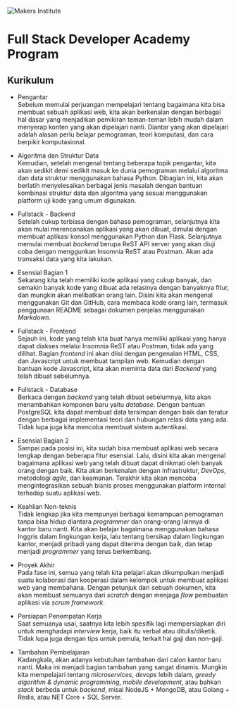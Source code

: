 ![Makers Institute](https://makersinstitute.id/static/images/logo-b.png)

# Full Stack Developer Academy Program


## Kurikulum

* Pengantar<br>
    Sebelum memulai perjuangan mempelajari tentang bagaimana kita bisa membuat sebuah aplikasi web, kita akan berkenalan dengan berbagai hal dasar yang menjadikan pemikiran teman-teman lebih mudah dalam menyerap konten yang akan dipelajari nanti. Diantar yang akan dipelajari adalah alasan perlu belajar pemograman, teori komputasi, dan cara berpikir komputasional.

* Algoritma dan Struktur Data<br>
    Kemudian, setelah mengenal tentang beberapa topik pengantar, kita akan sedikit demi sedikit masuk ke dunia pemograman melalui algoritma dan data struktur menggunakan bahasa Python. Dibagian ini, kita akan berlatih menyelesaikan berbagai jenis masalah dengan bantuan kombinasi struktur data dan algoritma yang sesuai menggunakan platform uji kode yang umum digunakan. 

* Fullstack - Backend<br>
    Setelah cukup terbiasa dengan bahasa pemograman, selanjutnya kita akan mulai merencanakan aplikasi yang akan dibuat, dimulai dengan membuat aplikasi konsol menggunakan Python dan Flask. Selanjutnya memulai membuat *backend* berupa ReST API server yang akan diuji coba dengan menggunkan Insomnia ReST atau Postman. Akan ada transaksi data yang kita lakukan.

* Esensial Bagian 1<br>
    Sekarang kita telah memiliki kode aplikasi yang cukup banyak, dan semakin banyak kode yang dibuat ada relasinya dengan banyaknya fitur, dan mungkin akan melibatkan orang lain. Disini kita akan mengenal menggunakan Git dan GitHub, cara membaca kode orang lain, termasuk penggunaan README sebagai dokumen penjelas menggunakan *Markdown*. 

* Fullstack - Frontend<br>
    Sejauh ini, kode yang telah kita buat hanya memiliki aplikasi yang hanya dapat diakses melalui Insomnia ReST atau Postman, tidak ada yang dilihat. Bagian *frontend* ini akan diisi dengan pengenalan HTML, CSS, dan Javascript untuk membuat tampilan web. Kemudian dengan bantuan kode Javascript, kita akan meminta data dari *Backend* yang telah dibuat sebelumnya.

* Fullstack - Database<br>
    Berkaca dengan *backend* yang telah dibuat sebelumnya, kita akan menambahkan komponen baru yaitu *database*. Dengan bantuan PostgreSQL kita dapat membuat data tersimpan dengan baik dan teratur dengan berbagai implementasi teori dan hubungan relasi data yang ada. Tidak lupa juga kita mencoba membuat sistem autentikasi.

* Esensial Bagian 2<br>
    Sampai pada posisi ini, kita sudah bisa membuat aplikasi web secara lengkap dengan beberapa fitur esensial. Lalu, disini kita akan mengenal bagaimana aplikasi web yang telah dibuat dapat dinikmati oleh banyak orang dengan baik. Kita akan berkenalan dengan infrastruktur, *DevOps*, metodologi *agile*, dan keamanan. Terakhir kita akan mencoba mengintegrasikan sebuah bisnis proses menggunakan platform internal terhadap suatu aplikasi web. 

* Keahlian Non-teknis<br>
    Tidak lengkap jika kita mempunyai berbagai kemampuan pemograman tanpa bisa hidup diantara *programmer* dan orang-orang lainnya di kantor baru nanti. Kita akan belajar bagaimana menggunakan bahasa Inggris dalam lingkungan kerja, lalu tentang bersikap dalam lingkungan kantor, menjadi pribadi yang dapat diterima dengan baik, dan tetap menjadi *programmer* yang terus berkembang.

* Proyek Akhir<br>
    Pada fase ini, semua yang telah kita pelajari akan dikumpulkan menjadi suatu kolaborasi dan kooperasi dalam kelompok untuk membuat aplikasi web yang membahana. Dengan petunjuk dari sebuah dokumen, kita akan membuat semuanya dari *scratch* dengan menjaga *flow* pembuatan aplikasi via *scrum framework*.

* Persiapan Penempatan Kerja<br>
    Saat semuanya usai, saatnya kita lebih spesifik lagi mempersiapkan diri untuk menghadapi *interview* kerja, baik itu verbal atau ditulis/diketik. Tidak lupa juga dengan tips untuk pemula, terkait hal gaji dan non-gaji.

* Tambahan Pembelajaran<br>
    Kadangkala, akan adanya kebutuhan tambahan dari calon kantor baru nanti. Maka ini menjadi bagian tambahan yang sangat dinamis. Mungkin kita mempelajari tentang *microservices*, *devops* lebih dalam, *greedy algorithm & dynamic programming*, *mobile development*, atau bahkan *stack* berbeda untuk *backend*, misal NodeJS + MongoDB, atau Golang + Redis, atau NET Core + SQL Server.